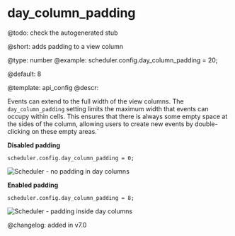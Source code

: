 day_column_padding
=============

@todo:
	check the autogenerated stub


@short:
	adds padding to a view column

@type: number
@example:
scheduler.config.day_column_padding = 20;

@default: 8



@template:	api_config
@descr:

Events can extend to the full width of the view columns. The `day_column_padding` setting limits the maximum width that events can occupy within cells. This ensures that there is always some empty space at the sides of the column, allowing users to create new events by double-clicking on these empty areas.`

**Disabled padding**
~~~
scheduler.config.day_column_padding = 0;
~~~

![Scheduler - no padding in day columns](day_column_padding_none.png)

**Enabled padding**
~~~
scheduler.config.day_column_padding = 8;
~~~
![Scheduler - padding inside day columns](day_column_padding_set.png)

@changelog: added in v7.0